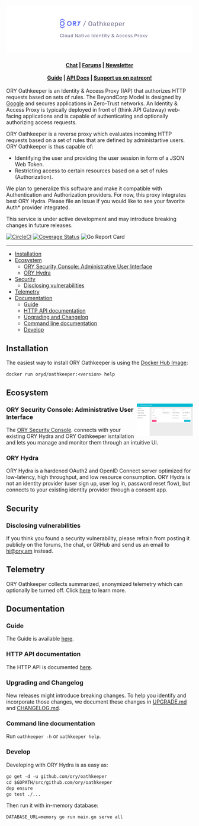 <h1 align="center"><img src="./docs/images/banner_oathkeeper.png" alt="ORY Oathkeeper - Cloud Native Identity & Access Proxy"></h1>

<h4 align="center">
    <a href="https://discord.gg/PAMQWkr">Chat</a> |
    <a href="https://community.ory.am/">Forums</a> |
    <a href="http://eepurl.com/bKT3N9">Newsletter</a><br/><br/>
    <a href="https://www.ory.sh/docs/2-oathkeeper/">Guide</a> |
    <a href="https://www.ory.sh/docs/api/oathkeeper">API Docs</a> |
    <a href="https://patreon.com/user?u=4298803">Support us on patreon!</a>
</h4>

ORY Oathkeeper is an Identity & Access Proxy (IAP) that authorizes HTTP requests based on sets of rules. The BeyondCorp
Model is designed by [Google](https://cloud.google.com/beyondcorp/) and secures applications in Zero-Trust networks.
An Identity & Access Proxy is typically deployed in front of (think API Gateway) web-facing applications and is capable
of authenticating and optionally authorizing access requests.

ORY Oathkeeper is a reverse proxy which evaluates incoming HTTP requests based on a set of rules that are defined
by administartive users. ORY Oathkeeper is thus capable of:

* Identifying the user and providing the user session in form of a JSON Web Token.
* Restricting access to certain resources based on a set of rules (Authorization).

We plan to generalize this software and make it compatible with Authentication and Authorization providers. For now,
this proxy integrates best ORY Hydra. Please file an issue if you would like to see your favorite Auth* provider integrated.

This service is under active development and may introduce breaking changes in future releases.

[![CircleCI](https://circleci.com/gh/ory/oathkeeper.svg?style=shield&circle-token=eb458bf636326d41674141b6bbfa475a39c9db1e)](https://circleci.com/gh/ory/oathkeeper)
[![Coverage Status](https://coveralls.io/repos/github/ory/oathkeeper/badge.svg?branch=master)](https://coveralls.io/github/ory/oathkeeper?branch=master)
![Go Report Card](https://goreportcard.com/badge/github.com/ory/oathkeeper)

---

<!-- START doctoc generated TOC please keep comment here to allow auto update -->
<!-- DON'T EDIT THIS SECTION, INSTEAD RE-RUN doctoc TO UPDATE -->
- [Installation](#installation)
- [Ecosystem](#ecosystem)
  - [ORY Security Console: Administrative User Interface](#ory-security-console-administrative-user-interface)
  - [ORY Hydra](#ory-hydra)
- [Security](#security)
  - [Disclosing vulnerabilities](#disclosing-vulnerabilities)
- [Telemetry](#telemetry)
- [Documentation](#documentation)
  - [Guide](#guide)
  - [HTTP API documentation](#http-api-documentation)
  - [Upgrading and Changelog](#upgrading-and-changelog)
  - [Command line documentation](#command-line-documentation)
  - [Develop](#develop)

<!-- END doctoc generated TOC please keep comment here to allow auto update -->

## Installation

The easiest way to install ORY Oathkeeper is using the [Docker Hub Image](https://hub.docker.com/r/oryd/oathkeeper/):

```
docker run oryd/oathkeeper:<version> help
```

## Ecosystem

<a href="https://console.ory.am/auth/login">
    <img align="right" width="30%" src="docs/images/sec-console.png" alt="ORY Security Console">
</a>

### ORY Security Console: Administrative User Interface

The [ORY Security Console](https://console.ory.am/auth/login). connects with your existing ORY Hydra and ORY Oathkeeper isntallation and lets you manage and monitor them through an intuitive UI.

### ORY Hydra

ORY Hydra is a hardened OAuth2 and OpenID Connect server optimized for low-latency, high throughput, and low resource consumption. ORY Hydra is not an identity provider (user sign up, user log in, password reset flow), but connects to your existing identity provider through a consent app.

## Security

### Disclosing vulnerabilities

If you think you found a security vulnerability, please refrain from posting it publicly on the forums, the chat, or GitHub
and send us an email to [hi@ory.am](mailto:hi@ory.am) instead.

## Telemetry

ORY Oathkeeper collects summarized, anonymized telemetry which can optionally be turned off. Click [here](https://www.ory.sh/docs/1-hydra/0-tutorial/0-readme) to learn more.

## Documentation

### Guide

The Guide is available [here](https://www.ory.sh/docs/2-oathkeeper/).

### HTTP API documentation

The HTTP API is documented [here](https://www.ory.sh/docs/api/oathkeeper).

### Upgrading and Changelog

New releases might introduce breaking changes. To help you identify and incorporate those changes, we document these
changes in [UPGRADE.md](./UPGRADE.md) and [CHANGELOG.md](./CHANGELOG.md).

### Command line documentation

Run `oathkeeper -h` or `oathkeeper help`.

### Develop

Developing with ORY Hydra is as easy as:

```
go get -d -u github.com/ory/oathkeeper
cd $GOPATH/src/github.com/ory/oathkeeper
dep ensure
go test ./...
```

Then run it with in-memory database:

```
DATABASE_URL=memory go run main.go serve all
```
